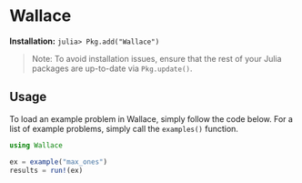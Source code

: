 # Wallace

**Installation:** ```julia> Pkg.add("Wallace")```

> Note: To avoid installation issues, ensure that the rest of your Julia packages are up-to-date via     `Pkg.update()`.

## Usage
To load an example problem in Wallace, simply follow the code below. For a list of example problems, simply call the `examples()` function.

```julia
using Wallace

ex = example("max_ones")
results = run!(ex)
```
